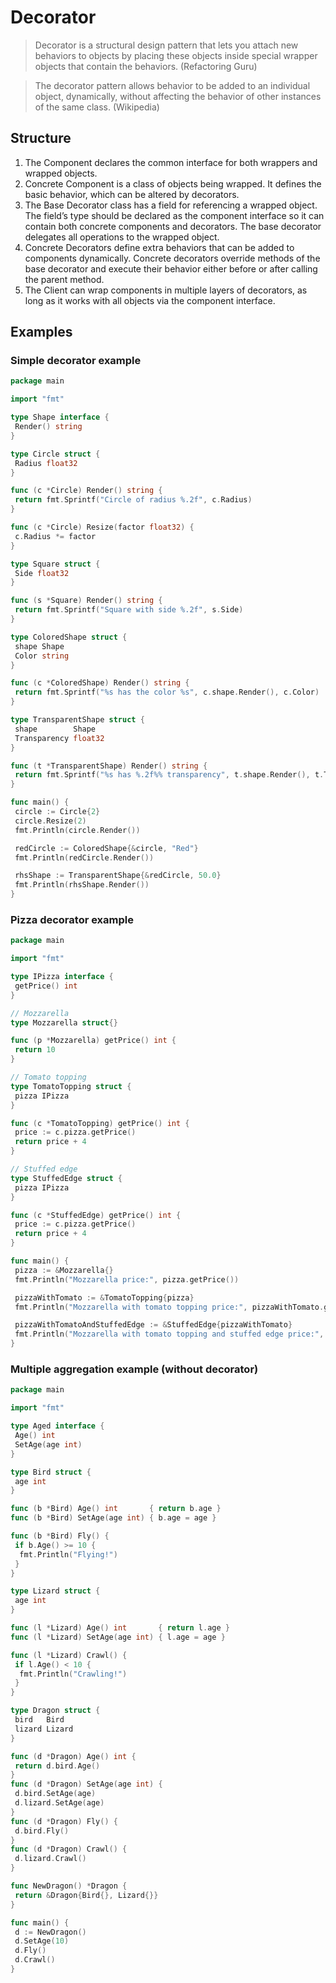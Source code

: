 # Decorator

> Decorator is a structural design pattern that lets you attach new behaviors to objects by placing these objects inside special wrapper objects that contain the behaviors. (Refactoring Guru)

> The decorator pattern allows behavior to be added to an individual object, dynamically, without affecting the behavior of other instances of the same class. (Wikipedia)

## Structure

1. The Component declares the common interface for both wrappers and wrapped objects.
2. Concrete Component is a class of objects being wrapped. It defines the basic behavior, which can be altered by decorators.
3. The Base Decorator class has a field for referencing a wrapped object. The field’s type should be declared as the component interface so it can contain both concrete components and decorators. The base decorator delegates all operations to the wrapped object.
4. Concrete Decorators define extra behaviors that can be added to components dynamically. Concrete decorators override methods of the base decorator and execute their behavior either before or after calling the parent method.
5. The Client can wrap components in multiple layers of decorators, as long as it works with all objects via the component interface.

## Examples

### Simple decorator example

```go
package main

import "fmt"

type Shape interface {
 Render() string
}

type Circle struct {
 Radius float32
}

func (c *Circle) Render() string {
 return fmt.Sprintf("Circle of radius %.2f", c.Radius)
}

func (c *Circle) Resize(factor float32) {
 c.Radius *= factor
}

type Square struct {
 Side float32
}

func (s *Square) Render() string {
 return fmt.Sprintf("Square with side %.2f", s.Side)
}

type ColoredShape struct {
 shape Shape
 Color string
}

func (c *ColoredShape) Render() string {
 return fmt.Sprintf("%s has the color %s", c.shape.Render(), c.Color)
}

type TransparentShape struct {
 shape        Shape
 Transparency float32
}

func (t *TransparentShape) Render() string {
 return fmt.Sprintf("%s has %.2f%% transparency", t.shape.Render(), t.Transparency)
}

func main() {
 circle := Circle{2}
 circle.Resize(2)
 fmt.Println(circle.Render())

 redCircle := ColoredShape{&circle, "Red"}
 fmt.Println(redCircle.Render())

 rhsShape := TransparentShape{&redCircle, 50.0}
 fmt.Println(rhsShape.Render())
}
```

### Pizza decorator example

```go
package main

import "fmt"

type IPizza interface {
 getPrice() int
}

// Mozzarella
type Mozzarella struct{}

func (p *Mozzarella) getPrice() int {
 return 10
}

// Tomato topping
type TomatoTopping struct {
 pizza IPizza
}

func (c *TomatoTopping) getPrice() int {
 price := c.pizza.getPrice()
 return price + 4
}

// Stuffed edge
type StuffedEdge struct {
 pizza IPizza
}

func (c *StuffedEdge) getPrice() int {
 price := c.pizza.getPrice()
 return price + 4
}

func main() {
 pizza := &Mozzarella{}
 fmt.Println("Mozzarella price:", pizza.getPrice())

 pizzaWithTomato := &TomatoTopping{pizza}
 fmt.Println("Mozzarella with tomato topping price:", pizzaWithTomato.getPrice())

 pizzaWithTomatoAndStuffedEdge := &StuffedEdge{pizzaWithTomato}
 fmt.Println("Mozzarella with tomato topping and stuffed edge price:", pizzaWithTomatoAndStuffedEdge.getPrice())
}
```

### Multiple aggregation example (without decorator)

```go
package main

import "fmt"

type Aged interface {
 Age() int
 SetAge(age int)
}

type Bird struct {
 age int
}

func (b *Bird) Age() int       { return b.age }
func (b *Bird) SetAge(age int) { b.age = age }

func (b *Bird) Fly() {
 if b.Age() >= 10 {
  fmt.Println("Flying!")
 }
}

type Lizard struct {
 age int
}

func (l *Lizard) Age() int       { return l.age }
func (l *Lizard) SetAge(age int) { l.age = age }

func (l *Lizard) Crawl() {
 if l.Age() < 10 {
  fmt.Println("Crawling!")
 }
}

type Dragon struct {
 bird   Bird
 lizard Lizard
}

func (d *Dragon) Age() int {
 return d.bird.Age()
}
func (d *Dragon) SetAge(age int) {
 d.bird.SetAge(age)
 d.lizard.SetAge(age)
}
func (d *Dragon) Fly() {
 d.bird.Fly()
}
func (d *Dragon) Crawl() {
 d.lizard.Crawl()
}

func NewDragon() *Dragon {
 return &Dragon{Bird{}, Lizard{}}
}

func main() {
 d := NewDragon()
 d.SetAge(10)
 d.Fly()
 d.Crawl()
}
```
